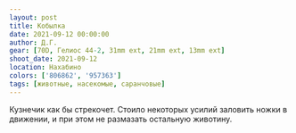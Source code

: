 ```yaml
---
layout: post
title: Кобылка
date: 2021-09-12 00:00:00
author: Д.Г.
gear: [70D, Гелиос 44-2, 31mm ext, 21mm ext, 13mm ext]
shoot_date: 2021-09-12
location: Нахабино
colors: ['806862', '957363']
tags: [животные, насекомые, саранчовые]
---
```

Кузнечик как бы стрекочет. Стоило некоторых усилий заловить ножки в движении, и при этом не размазать остальную животину.

